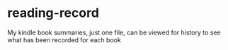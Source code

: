 # reading-record
My kindle book summaries, just one file, can be viewed for history to see what has been recorded for each book
